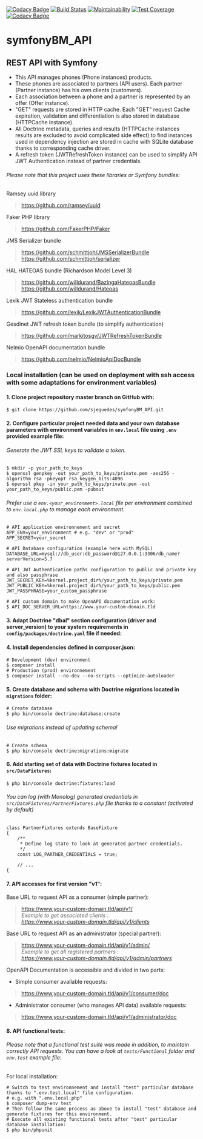 [![Codacy Badge](https://api.codacy.com/project/badge/Grade/0b1a7bb36bc44d989afaf7fe022e5a5e)](https://app.codacy.com/gh/sjeguedes/symfonyBM_API?utm_source=github.com&utm_medium=referral&utm_content=sjeguedes/symfonyBM_API&utm_campaign=Badge_Grade_Settings)
[![Build Status](https://travis-ci.com/sjeguedes/symfonyBM_API.svg?branch=master)](https://travis-ci.com/sjeguedes/symfonyBM_API)
[![Maintainability](https://api.codeclimate.com/v1/badges/75815a8684536816ebff/maintainability)](https://codeclimate.com/github/sjeguedes/symfonyBM_API/maintainability)
[![Test Coverage](https://api.codeclimate.com/v1/badges/75815a8684536816ebff/test_coverage)](https://codeclimate.com/github/sjeguedes/symfonyBM_API/test_coverage)
[![Codacy Badge](https://app.codacy.com/project/badge/Grade/34e88a3a8f0649e3b951f8c3aea6a443)](https://www.codacy.com/gh/sjeguedes/symfonyBM_API/dashboard?utm_source=github.com&amp;utm_medium=referral&amp;utm_content=sjeguedes/symfonyBM_API&amp;utm_campaign=Badge_Grade)
# symfonyBM_API

## REST API with Symfony
- This API manages phones (Phone instances) products.  
- These phones are associated to partners (API users). Each partner (Partner instance) has his own clients (customers).  
- Each association between a phone and a partner is represented by an offer (Offer instance).  
- "GET" requests are stored in HTTP cache. Each "GET" request Cache expiration, validation and differentiation is also stored in database (HTTPCache instance).  
- All Doctrine metadata, queries and results (HTTPCache instances results are excluded to avoid complicated side effect) to find instances used in dependency injection are stored in cache with SQLite database thanks to corresponding cache driver.  
- A refresh token (JWTRefreshToken instance) can be used to simplify API JWT Authentication instead of partner credentials.

###### *Please note that this project uses these libraries or Symfony bundles:*
Ramsey uuid library
> https://github.com/ramsey/uuid

Faker PHP library
> https://github.com/FakerPHP/Faker

JMS Serializer bundle
> https://github.com/schmittjoh/JMSSerializerBundle
> https://github.com/schmittjoh/serializer
  
HAL HATEOAS bundle (Richardson Model Level 3)
> https://github.com/willdurand/BazingaHateoasBundle
> https://github.com/willdurand/Hateoas

Lexik JWT Stateless authentication bundle
> https://github.com/lexik/LexikJWTAuthenticationBundle

Gesdinet JWT refresh token bundle (to simplify authentication)
> https://github.com/markitosgv/JWTRefreshTokenBundle

Nelmio OpenAPI documentation bundle
> https://github.com/nelmio/NelmioApiDocBundle

### Local installation (can be used on deployment with ssh access with some adaptations for environment variables)

#### 1. Clone project repository master branch on GitHub with:
```
$ git clone https://github.com/sjeguedes/symfonyBM_API.git
```

#### 2. Configure particular project needed data and your own database parameters with environment variables in `env.local` file using `.env` provided example file:

###### *Generate the JWT SSL keys to validate a token.*
```
$ mkdir -p your_path_to_keys
$ openssl genpkey -out your_path_to_keys/private.pem -aes256 -algorithm rsa -pkeyopt rsa_keygen_bits:4096
$ openssl pkey -in your_path_to_keys/private.pem -out your_path_to_keys/public.pem -pubout
```

###### *Prefer use a `env.<your_environment>.local` file per environment combined to `env.local.php` to manage each environment.*
```
# API application environnement and secret
APP_ENV=your_environment # e.g. "dev" or "prod"
APP_SECRET=your_secret

# API Database configuration (example here with MySQL)
DATABASE_URL=mysql://db_user:db_password@127.0.0.1:3306/db_name?serverVersion=5.7

# API JWT Authentication paths configuration to public and private key and also passphrase
JWT_SECRET_KEY=%kernel.project_dir%/your_path_to_keys/private.pem
JWT_PUBLIC_KEY=%kernel.project_dir%/your_path_to_keys/public.pem
JWT_PASSPHRASE=your_custom_passphrase

# API custom domain to make OpenAPI documentation work:
$ API_DOC_SERVER_URL=https://www.your-custom-domain.tld
```
#### 3. Adapt Doctrine "dbal" section configuration (driver and server_version) to your system requirements in `config/packages/doctrine.yaml` file if needed:

#### 4. Install dependencies defined in composer.json:
```
# Development (dev) environment
$ composer install
# Production (prod) environnement
$ composer install --no-dev --no-scripts --optimize-autoloader
```

#### 5. Create database and schema with Doctrine migrations located in `migrations` folder:
```
# Create database
$ php bin/console doctrine:database:create
```
###### *Use migrations instead of updating schema!*
```
# Create schema
$ php bin/console doctrine:migrations:migrate
```

#### 6. Add starting set of data with Doctrine fixtures located in `src/DataFixtures`:
```
$ php bin/console doctrine:fixtures:load
```
###### *You can log (with Monolog) generated credentials in `src/DataFixtures/PartnerFixtures.php` file thanks to a constant (activated by default)*
```
class PartnerFixtures extends BaseFixture
{
    /**
     * Define log state to look at generated partner credentials.
     */
    const LOG_PARTNER_CREDENTIALS = true;
    
    // ...
{
```
#### 7. API accesses for first version "v1":
Base URL to request API as a consumer (simple partner):
> https://www.your-custom-domain.tld/api/v1/  
*Example to get associated clients :*  
*https://www.your-custom-domain.tld/api/v1/clients* 

Base URL to request API as an administrator (special partner):
> https://www.your-custom-domain.tld/api/v1/admin/  
*Example to get all registered partners :*  
*https://www.your-custom-domain.tld/api/v1/admin/partners* 

OpenAPI Documentation is accessible and divided in two parts:
- Simple consumer available requests: 
> https://www.your-custom-domain.tld/api/v1/consumer/doc 

- Administrator consumer (who manages API data) available requests: 
> https://www.your-custom-domain.tld/api/v1/administrator/doc

#### 8. API functional tests:
###### *Please note that a functional test suite was made in addition, to maintain correctly API requests. You can have a look at `tests/Functional` folder and `env.test` example file:*
For local installation:
```
# Switch to test environnement and install "test" particular database thanks to ".env.test.local" file configuration.
# e.g. with ".env.local.php"
$ composer dump-env test
# Then follow the same process as above to install "test" database and generate fixtures for this environment.
# Execute all existing functional tests after "test" particular database installation:
$ php bin/phpunit
```

